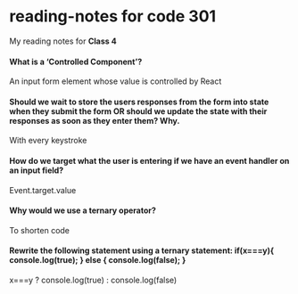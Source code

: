 # reading-notes for code 301

My reading notes for **Class 4**


#### What is a ‘Controlled Component’?

An input form element whose value is controlled by React

#### Should we wait to store the users responses from the form into state when they submit the form OR should we update the state with their responses as soon as they enter them? Why.

With every keystroke

#### How do we target what the user is entering if we have an event handler on an input field?

Event.target.value

#### Why would we use a ternary operator?

To shorten code

#### Rewrite the following statement using a ternary statement:  if(x===y){ console.log(true); } else { console.log(false); }

x===y ? console.log(true) : console.log(false)
